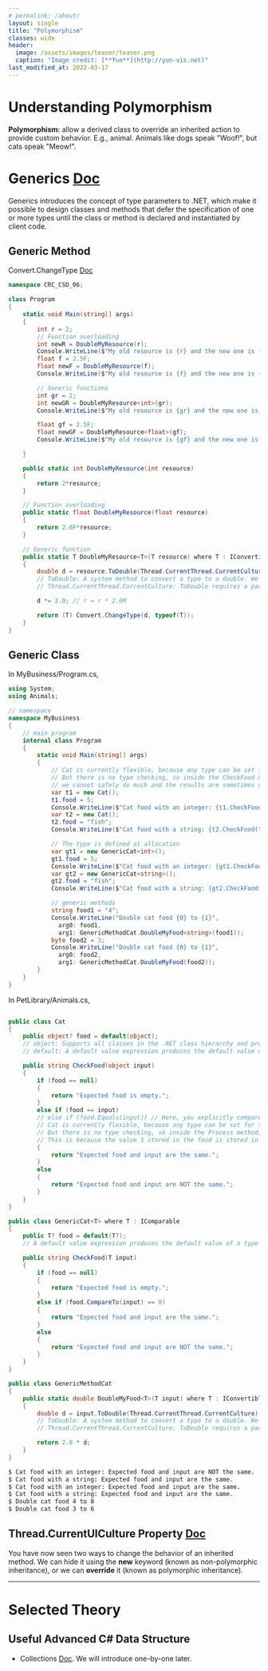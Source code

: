 ```yaml
---
# permalink: /about/
layout: single
title: "Polymorphism"
classes: wide
header:
  image: /assets/images/teaser/teaser.png
  caption: "Image credit: [**Yun**](http://yun-vis.net)"  
last_modified_at: 2022-03-17
---
```


# Understanding Polymorphism

**Polymorphism:** allow a derived class to override an inherited action to provide custom behavior. E.g., animal. Animals like dogs speak "Woof!", but cats speak "Meow!".


# Generics [Doc](https://docs.microsoft.com/en-us/dotnet/csharp/fundamentals/types/generics)

Generics introduces the concept of type parameters to .NET, which make it possible to design classes and methods that defer the specification of one or more types until the class or method is declared and instantiated by client code.

## Generic Method

Convert.ChangeType [Doc](https://docs.microsoft.com/en-us/dotnet/api/system.convert.changetype?view=net-6.0)

```csharp
namespace CRC_CSD_06;

class Program
{
    static void Main(string[] args)
    {
        int r = 2;
        // Function overloading
        int newR = DoubleMyResource(r);
        Console.WriteLine($"My old resource is {r} and the new one is {newR}");
        float f = 2.5F;
        float newF = DoubleMyResource(f);
        Console.WriteLine($"My old resource is {f} and the new one is {newF}");

        // Generic functions
        int gr = 2;
        int newGR = DoubleMyResource<int>(gr);
        Console.WriteLine($"My old resource is {gr} and the new one is {newGR}");

        float gf = 2.5F;
        float newGF = DoubleMyResource<float>(gf);
        Console.WriteLine($"My old resource is {gf} and the new one is {newGF}");

    }

    public static int DoubleMyResource(int resource)
    {
        return 2*resource;
    }

    // Function overloading
    public static float DoubleMyResource(float resource)
    {
        return 2.0F*resource;
    }

    // Generic function
    public static T DoubleMyResource<T>(T resource) where T : IConvertible
    {
        double d = resource.ToDouble(Thread.CurrentThread.CurrentCulture);
        // ToDouble: A system method to convert a type to a double. We just use it for now.
        // Thread.CurrentThread.CurrentCulture: ToDouble requires a parameter that implements IFormatProvider to understand the format of numbers for a language and region. We can pass the CurrentCulture property of the current thread to specify the language and region used by your computer. 

        d *= 2.0; // r = r * 2.0M

        return (T) Convert.ChangeType(d, typeof(T));
    }
}
```

## Generic Class

In MyBusiness/Program.cs,
```csharp
using System;
using Animals;

// namespace
namespace MyBusiness
{
    // main program
    internal class Program
    {
        static void Main(string[] args)
        {
            // Cat is currently flexible, because any type can be set for the food field and input parameter.
            // But there is no type checking, so inside the CheckFood method,
            // we cannot safely do much and the results are sometimes not what you might expect
            var t1 = new Cat();
            t1.food = 5;
            Console.WriteLine($"Cat food with an integer: {t1.CheckFood(5)}");
            var t2 = new Cat();
            t2.food = "fish";
            Console.WriteLine($"Cat food with a string: {t2.CheckFood("fish")}");

            // The type is defined at allocation
            var gt1 = new GenericCat<int>();
            gt1.food = 5;
            Console.WriteLine($"Cat food with an integer: {gt1.CheckFood(5)}");
            var gt2 = new GenericCat<string>();
            gt2.food = "fish";
            Console.WriteLine($"Cat food with a string: {gt2.CheckFood("fish")}");

            // generic methods
            string food1 = "4";
            Console.WriteLine("Double cat food {0} to {1}",
              arg0: food1,
              arg1: GenericMethodCat.DoubleMyFood<string>(food1));
            byte food2 = 3;
            Console.WriteLine("Double cat food {0} to {1}",
              arg0: food2,
              arg1: GenericMethodCat.DoubleMyFood(food2));
        }
    }
}
```

In PetLibrary/Animals.cs,

```csharp

public class Cat
{
    public object? food = default(object);
    // object: Supports all classes in the .NET class hierarchy and provides low-level services to derived classes. This is the ultimate base class of all .NET classes; it is the root of the type hierarchy.
    // default: A default value expression produces the default value of a type

    public string CheckFood(object input)
    {
        if (food == null)
        {
            return "Expected food is empty.";
        }
        else if (food == input)
        // else if (food.Equals(input)) // Here, you explicitly compare the value not the address.
        // Cat is currently flexible, because any type can be set for the food field and input parameter.
        // But there is no type checking, so inside the Process method, we cannot safely do much and the results are sometimes not what you might expect; for example, when passing int values into an object parameter!
        // This is because the value 5 stored in the food is stored in a different memory address to the value 5 passed as a parameter and when comparing reference types like any value stored in object, they are only equal if they are stored at the same memory address, that is, the same object, even if their values are equal. We can solve this problem by using generics.
        {
            return "Expected food and input are the same.";
        }
        else
        {
            return "Expected food and input are NOT the same.";
        }
    }
}

public class GenericCat<T> where T : IComparable
{
    public T? food = default(T?);
    // A default value expression produces the default value of a type

    public string CheckFood(T input)
    {
        if (food == null)
        {
            return "Expected food is empty.";
        }
        else if (food.CompareTo(input) == 0)
        {
            return "Expected food and input are the same.";
        }
        else
        {
            return "Expected food and input are NOT the same.";
        }
    }
}

public class GenericMethodCat
{
    public static double DoubleMyFood<T>(T input) where T : IConvertible
    {
        double d = input.ToDouble(Thread.CurrentThread.CurrentCulture);
        // ToDouble: A system method to convert a type to a double. We just use it for now.
        // Thread.CurrentThread.CurrentCulture: ToDouble requires a parameter that implements IFormatProvider to understand the format of numbers for a language and region. We can pass the CurrentCulture property of the current thread to specify the language and region used by your computer. 

        return 2.0 * d;
    }
}
```
```bash
$ Cat food with an integer: Expected food and input are NOT the same.
$ Cat food with a string: Expected food and input are the same.
$ Cat food with an integer: Expected food and input are the same.
$ Cat food with a string: Expected food and input are the same.
$ Double cat food 4 to 8
$ Double cat food 3 to 6
```

## Thread.CurrentUICulture Property [Doc](https://docs.microsoft.com/en-us/dotnet/api/system.threading.thread.currentuiculture?view=net-6.0)

<!-- ## in (Generic Modifier) [Doc](https://docs.microsoft.com/en-us/dotnet/csharp/language-reference/keywords/in-generic-modifier) -->


You have now seen two ways to change the behavior of an inherited method. We can hide it using the **new** keyword (known as non-polymorphic inheritance), or we can **override** it (known as polymorphic inheritance).


---
# Selected Theory

## Useful Advanced C# Data Structure

* Collections [Doc](https://docs.microsoft.com/en-us/dotnet/csharp/programming-guide/concepts/collections). We will introduce one-by-one later.
